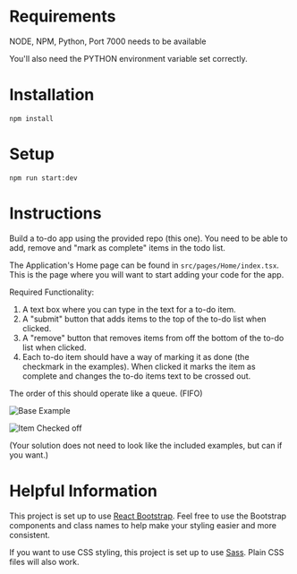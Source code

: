 # Requirements

NODE,
NPM,
Python,
Port 7000 needs to be available

You'll also need the PYTHON environment variable set correctly.

# Installation

`npm install`

# Setup

`npm run start:dev`

# Instructions
Build a to-do app using the provided repo (this one). You need to be able to add, remove and "mark as complete" items in the todo list.

The Application's Home page can be found in `src/pages/Home/index.tsx`. This is the page where you will want to start adding your code for the app.

Required Functionality:
1. A text box where you can type in the text for a to-do item.
2. A "submit" button that adds items to the top of the to-do list when clicked.
3. A "remove" button that removes items from off the bottom of the to-do list when clicked.
4. Each to-do item should have a way of marking it as done (the checkmark in the examples). When clicked it marks the item as complete and changes the to-do items text to be crossed out.

The order of this should operate like a queue. (FIFO)

![Base Example](https://github.com/matweaver7/todo_interview_app/blob/main/readme_images/base_todo.png?raw=true)


![Item Checked off](https://github.com/matweaver7/todo_interview_app/blob/main/readme_images/todo_checked.png?raw=true)

(Your solution does not need to look like the included examples, but can if you want.)

# Helpful Information

This project is set up to use [React Bootstrap](https://react-bootstrap.github.io/). Feel free to use the Bootstrap components and class names to help make your styling easier and more consistent.

If you want to use CSS styling, this project is set up to use [Sass](https://sass-lang.com/documentation/). Plain CSS files will also work.
